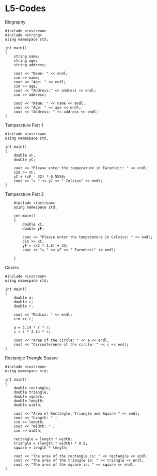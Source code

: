# L5-Codes


Biography 

    #include <iostream>
    #include <string>
    using namespace std;

    int main()
    {
        string name;
        string age; 
        string address;

        cout << "Name: " << endl;
        cin >> name;
        cout << "Age: " << endl;
        cin >> age;
        cout << "Address:" << address << endl;
        cin >> address;

        cout << "Name: " << name << endl;
        cout << "Age: " << age << endl;
        cout << "Address: " << address << endl;
    }
  
  
  Temperature Part 1
  
    #include <iostream>
    using namespace std;

    int main()
    {
        double xF;
        double yC;

        cout << "Please enter the temperature in Farenheit: " << endl;
        cin >> xF;
        yC = (xF - 32) * 0.5556;
        cout << "= " << yC << " Celsius" << endl;
    }
  
Temperature Part 2
  
        #include <iostream>
        using namespace std;

        int main()
        {
            double xC;
            double yF;

            cout << "Please enter the temperature in Celsius: " << endl;
            cin >> xC;
            yF = (xC * 1.8) + 32;
            cout << "= " << yF << " Farenheit" << endl;

        }
    
    
    
  Circles
  
    #include <iostream>
    using namespace std;

    int main()
    {
        double a; 
        double c;
        double r;

        cout << "Radius: " << endl;
        cin >> r;

        a = 3.14 * r * r;
        c = 2 * 3.14 * r;

        cout << "Area of the circle: " << a << endl;
        cout << "Circumference of the circle: " << c << endl;
    }

  
  Rectangle Triangle Square
  
    #include <iostream>
    using namespace std;

    int main()
    {
        double rectangle;
        double triangle;
        double square;
        double length;
        double width;

        cout << "Area of Rectangle, Triangle and Square " << endl;
        cout << "Length: " ;
        cin >> length;
        cout << "Width: " ;
        cin >> width;

        rectangle = length * width;
        triangle = (length * width) * 0.5;
        square = length * length;

        cout << "The area of the rectangle is: " << rectangle << endl;
        cout << "The area of the triangle is: " << triangle << endl;
        cout << "The area of the square is: " << square << endl;
    }
